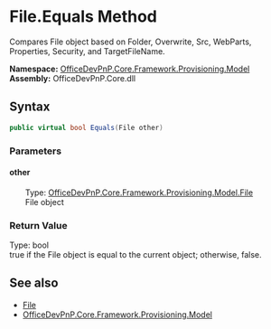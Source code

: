 # File.Equals Method  
 Compares File object based on Folder, Overwrite, Src, WebParts, Properties, Security, and TargetFileName.   

**Namespace:** [OfficeDevPnP.Core.Framework.Provisioning.Model](OfficeDevPnP.Core.Framework.Provisioning.Model.md)  
**Assembly:** OfficeDevPnP.Core.dll  
## Syntax
```C#
public virtual bool Equals(File other)
```
### Parameters
#### other  
&emsp;&emsp;Type: [OfficeDevPnP.Core.Framework.Provisioning.Model.File](OfficeDevPnP.Core.Framework.Provisioning.Model.File.md)  
&emsp;&emsp;File object  

  

### Return Value
Type: bool  
true if the File object is equal to the current object; otherwise, false.  


## See also
- [File](OfficeDevPnP.Core.Framework.Provisioning.Model.File.md) 
- [OfficeDevPnP.Core.Framework.Provisioning.Model](OfficeDevPnP.Core.Framework.Provisioning.Model.md) 
